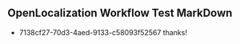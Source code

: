## OpenLocalization Workflow Test MarkDown
* 7138cf27-70d3-4aed-9133-c58093f52567 thanks!

<!--HONumber=Aug16_HO3-->


